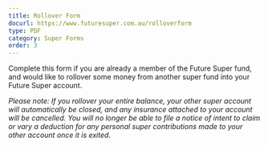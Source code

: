 ```yaml
---
title: Rollover Form
docurl: https://www.futuresuper.com.au/rolloverform
type: PDF
category: Super Forms
order: 3
---
```


Complete this form if you are already a member of the Future Super fund, and would like to rollover some money from another super fund into your Future Super account.

*Please note: If you rollover your entire balance, your other super account will automatically be closed, and any insurance attached to your account will be cancelled. You will no longer be able to file a notice of intent to claim or vary a deduction for any personal super contributions made to your other account once it is exited*.